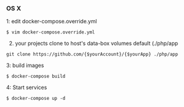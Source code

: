 ### OS X

1: edit docker-compose.override.yml
```
$ vim docker-compose.override.yml
```

2. your projects clone to host's data-box volumes default (./php/app

```
git clone https://github.com/{$yourAccount}/{$yourApp} ./php/app
```

3: build images
```
$ docker-compose build 
```

4: Start services
```
$ docker-compose up -d
```
